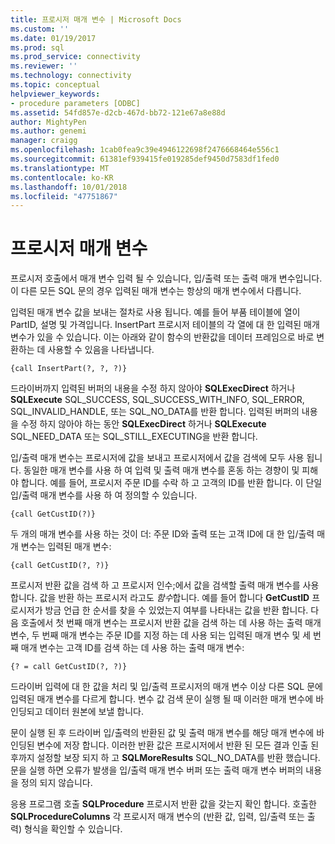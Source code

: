 ```yaml
---
title: 프로시저 매개 변수 | Microsoft Docs
ms.custom: ''
ms.date: 01/19/2017
ms.prod: sql
ms.prod_service: connectivity
ms.reviewer: ''
ms.technology: connectivity
ms.topic: conceptual
helpviewer_keywords:
- procedure parameters [ODBC]
ms.assetid: 54fd857e-d2cb-467d-bb72-121e67a8e88d
author: MightyPen
ms.author: genemi
manager: craigg
ms.openlocfilehash: 1cab0fea9c39e4946122698f2476668464e556c1
ms.sourcegitcommit: 61381ef939415fe019285def9450d7583df1fed0
ms.translationtype: MT
ms.contentlocale: ko-KR
ms.lasthandoff: 10/01/2018
ms.locfileid: "47751867"
---
```

# <a name="procedure-parameters"></a>프로시저 매개 변수
프로시저 호출에서 매개 변수 입력 될 수 있습니다, 입/출력 또는 출력 매개 변수입니다. 이 다른 모든 SQL 문의 경우 입력된 매개 변수는 항상의 매개 변수에서 다릅니다.  
  
 입력된 매개 변수 값을 보내는 절차로 사용 됩니다. 예를 들어 부품 테이블에 열이 PartID, 설명 및 가격입니다. InsertPart 프로시저 테이블의 각 열에 대 한 입력된 매개 변수가 있을 수 있습니다. 이는 아래와 같이 함수의 반환값을 데이터 프레임으로 바로 변환하는 데 사용할 수 있음을 나타냅니다.  
  
```  
{call InsertPart(?, ?, ?)}  
```  
  
 드라이버까지 입력된 버퍼의 내용을 수정 하지 않아야 **SQLExecDirect** 하거나 **SQLExecute** SQL_SUCCESS, SQL_SUCCESS_WITH_INFO, SQL_ERROR, SQL_INVALID_HANDLE, 또는 SQL_NO_DATA를 반환 합니다. 입력된 버퍼의 내용을 수정 하지 않아야 하는 동안 **SQLExecDirect** 하거나 **SQLExecute** SQL_NEED_DATA 또는 SQL_STILL_EXECUTING을 반환 합니다.  
  
 입/출력 매개 변수는 프로시저에 값을 보내고 프로시저에서 값을 검색에 모두 사용 됩니다. 동일한 매개 변수를 사용 하 여 입력 및 출력 매개 변수를 혼동 하는 경향이 및 피해 야 합니다. 예를 들어, 프로시저 주문 ID를 수락 하 고 고객의 ID를 반환 합니다. 이 단일 입/출력 매개 변수를 사용 하 여 정의할 수 있습니다.  
  
```  
{call GetCustID(?)}  
```  
  
 두 개의 매개 변수를 사용 하는 것이 더: 주문 ID와 출력 또는 고객 ID에 대 한 입/출력 매개 변수는 입력된 매개 변수:  
  
```  
{call GetCustID(?, ?)}  
```  
  
 프로시저 반환 값을 검색 하 고 프로시저 인수;에서 값을 검색할 출력 매개 변수를 사용 합니다. 값을 반환 하는 프로시저 라고도 *함수*합니다. 예를 들어 합니다 **GetCustID** 프로시저가 방금 언급 한 순서를 찾을 수 있었는지 여부를 나타내는 값을 반환 합니다. 다음 호출에서 첫 번째 매개 변수는 프로시저 반환 값을 검색 하는 데 사용 하는 출력 매개 변수, 두 번째 매개 변수는 주문 ID를 지정 하는 데 사용 되는 입력된 매개 변수 및 세 번째 매개 변수는 고객 ID를 검색 하는 데 사용 하는 출력 매개 변수:  
  
```  
{? = call GetCustID(?, ?)}  
```  
  
 드라이버 입력에 대 한 값을 처리 및 입/출력 프로시저의 매개 변수 이상 다른 SQL 문에 입력된 매개 변수를 다르게 합니다. 변수 값 검색 문이 실행 될 때 이러한 매개 변수에 바인딩되고 데이터 원본에 보낼 합니다.  
  
 문이 실행 된 후 드라이버 입/출력의 반환된 값 및 출력 매개 변수를 해당 매개 변수에 바인딩된 변수에 저장 합니다. 이러한 반환 값은 프로시저에서 반환 된 모든 결과 인출 된 후까지 설정할 보장 되지 하 고 **SQLMoreResults** SQL_NO_DATA를 반환 했습니다. 문을 실행 하면 오류가 발생을 입/출력 매개 변수 버퍼 또는 출력 매개 변수 버퍼의 내용을 정의 되지 않습니다.  
  
 응용 프로그램 호출 **SQLProcedure** 프로시저 반환 값을 갖는지 확인 합니다. 호출한 **SQLProcedureColumns** 각 프로시저 매개 변수의 (반환 값, 입력, 입/출력 또는 출력) 형식을 확인할 수 있습니다.
